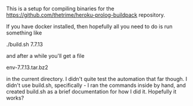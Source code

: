 This is a setup for compiling binaries for the https://github.com/thetrime/heroku-prolog-buildpack repository.

If you have docker installed, then hopefully all you need to do is run something like

./build.sh 7.7.13

and after a while you'll get a file

env-7.7.13.tar.bz2

in the current directory. I didn't quite test the automation that far though. I didn't use build.sh, specifically - I ran the commands inside by hand, and created build.sh as a brief documentation for how I did it. Hopefully it works?